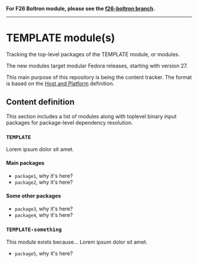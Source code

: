 **For F26 Boltron module, please see the [f26-boltron branch](ref/f26-boltron).**

---

# TEMPLATE module(s)

Tracking the top-level packages of the TEMPLATE module, or modules.

The new modules target modular Fedora releases, starting with version 27.

This main purpose of this repository is being the content tracker. The format is based on the [Host and Platform](https://github.com/fedora-modularity/hp) definition.

## Content definition

This section includes a list of modules along with toplevel binary input packages for package-level dependency resolution.

### `TEMPLATE`

Lorem ipsum dolor sit amet.

#### Main packages
* `package1`, why it's here?
* `package2`, why it's here?

#### Some other packages
* `package3`, why it's here?
* `package4`, why it's here?

### `TEMPLATE-something`

This module exists because... Lorem ipsum dolor sit amet.

* `package5`, why it's here?


